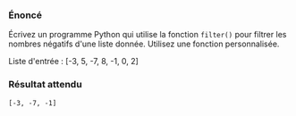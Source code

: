 ### Énoncé

Écrivez un programme Python qui utilise la fonction ```filter()``` pour filtrer les nombres négatifs d'une liste donnée. Utilisez une fonction personnalisée.

Liste d'entrée : [-3, 5, -7, 8, -1, 0, 2]

### Résultat attendu 

```[-3, -7, -1]```
